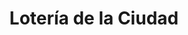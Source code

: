 ---
title: "Lotería de la Ciudad"
url: /ciudad-autonoma-de-buenos-aires/loteria-de-la-ciudad-olazabal/
shop: lotería
---